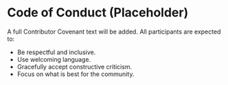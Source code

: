 # Code of Conduct (Placeholder)

A full Contributor Covenant text will be added. All participants are expected to:

* Be respectful and inclusive.
* Use welcoming language.
* Gracefully accept constructive criticism.
* Focus on what is best for the community.
